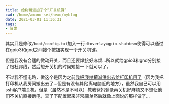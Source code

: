 ```yaml
---
title: 给树莓派加了个“开关机键”
cwd: /home/amano-sei/hexo/myblog
date: 2021-03-01 11:36:31
tags:
- 日常
---
```


其实只是修改`/boot/config.txt`加入一行`dtoverlay=gpio-shutdown`使得可以通过在gpio3和gnd之间接个按钮实现一个开关机键。

但是我没有合适的微动开关，而且还要焊接好麻烦...所以就给gpio3和gnd分别接了根杜邦线，然后想开关机的时候短接一下就可以了。

不过我不懂电路，做这个是因为之前[我把我树莓派供出去给打印机用了](/2020/11/08/我的树莓派终于又找到了可以做的事情了/)（因为我把打印机从我房间搬出去了...但是有没有其他离电脑近的地方），虽然我自己可以用ssh客户端关机，但是（虽然不是不可以）教我爸妈登录再关机好麻烦又不想让他们不关机直接断电，查了下配置起来非常简单然后就像上面说的那样做了...

